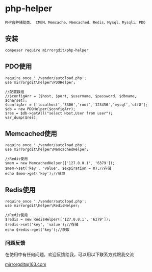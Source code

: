 # php-helper
```
PHP各种辅助类、 CMEM、Memcache、Memcached、Redis、Mysql、Mysqli、PDO
```

## 安装

```
composer require mirrorgdit/php-helper

```
## PDO使用
```
require_once './vendor/autoload.php';
use mirrorgdit\helper\PDOHelper;

//配置数组
//$configArr = [$host, $port, $username, $password, $dbname, $charset];
$configArr = ['localhost','3306','root','123456','mysql','utf8'];
$db = new PDOHelper($configArr);
$res = $db->getAll("select Host,User from user");
var_dump($res);
```
## Memcached使用
```
require_once './vendor/autoload.php';
use mirrorgdit\helper\MemcachedHelper;

//Redis使用
$mem = new MemcachedHelper(['127.0.0.1', '6379']);
$mem->set('key', 'value', $expiration = 0);//存储
echo $mem->get('key');//获取
```
## Redis使用
```
require_once './vendor/autoload.php';
use mirrorgdit\helper\RedisHelper;

//Redis使用
$redis = new RedisHelper(['127.0.0.1', '6379']);
$redis->set('key', 'value');//存储
echo $redis->get('key');//获取
```
### 问题反馈

在使用中有任何问题，欢迎反馈给我，可以用以下联系方式跟我交流

mirrorgdit@163.com

